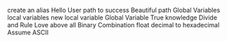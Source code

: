 create an alias
Hello User
path to success
Beautiful path
Global Variables
local variables
new local variable
Global Variable
True knowledge
Divide and Rule
Love above all
Binary
Combination
float
decimal to hexadecimal
Assume ASCII

